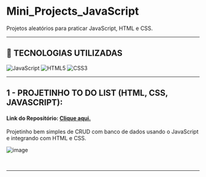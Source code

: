 # Mini_Projects_JavaScript
Projetos aleatórios para praticar JavaScript, HTML e CSS.

<hr>

## <a id="tecnologias"> 🧪 TECNOLOGIAS UTILIZADAS </a>

![JavaScript](	https://img.shields.io/badge/JavaScript-323330?style=for-the-badge&logo=javascript&logoColor=F7DF1E)
![HTML5](https://img.shields.io/badge/HTML5-E34F26?style=for-the-badge&logo=html5&logoColor=white)
![CSS3](https://img.shields.io/badge/CSS3-1572B6?style=for-the-badge&logo=css3&logoColor=white)

<hr>

## 1 - PROJETINHO TO DO LIST (HTML, CSS, JAVASCRIPT):

#### Link do Repositório: <a href="./To_Do_List_JS/">Clique aqui.</a>

Projetinho bem simples de CRUD com banco de dados usando o JavaScript e integrando com HTML e CSS.
<br>

![image](https://user-images.githubusercontent.com/87100340/145449121-cda35fbb-2d4e-475f-922b-993d1e0a82aa.png)

<br>
<hr>
